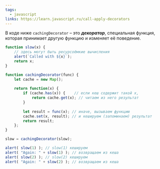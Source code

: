 ```yaml
---
tags:
  - javascript
links: https://learn.javascript.ru/call-apply-decorators
---
```

В коде ниже `cachingDecorator` – это **_декоратор_**, специальная функция, которая принимает другую функцию и изменяет её поведение.

```js
function slow(x) {   
	// здесь могут быть ресурсоёмкие вычисления   
	alert(`Called with ${x}`);   
	return x; 
}  

function cachingDecorator(func) { 
	let cache = new Map();    
	
	return function(x) {     
		if (cache.has(x)) {    // если кеш содержит такой x,
			return cache.get(x); // читаем из него результат   
		}      
		
		let result = func(x); // иначе, вызываем функцию    
		cache.set(x, result); // и кешируем (запоминаем) результат     
		return result;   
	}; 
}  

slow = cachingDecorator(slow);  

alert( slow(1) ); // slow(1) кешируем 
alert( "Again: " + slow(1) ); // возвращаем из кеша  
alert( slow(2) ); // slow(2) кешируем 
alert( "Again: " + slow(2) ); // возвращаем из кеша
```